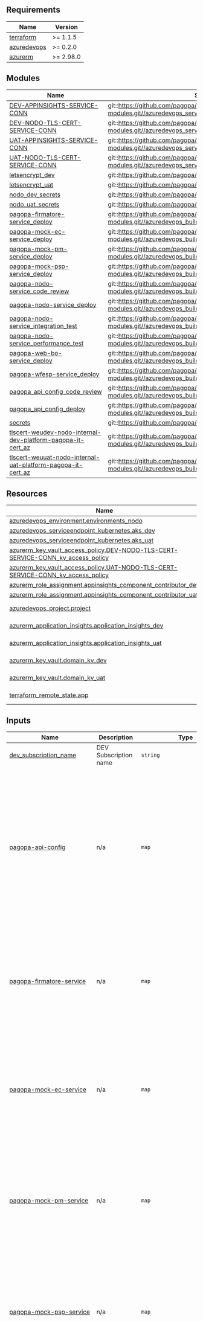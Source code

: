 <!-- markdownlint-disable -->
<!-- BEGINNING OF PRE-COMMIT-TERRAFORM DOCS HOOK -->
<!-- BEGINNING OF PRE-COMMIT-TERRAFORM DOCS HOOK -->
## Requirements

| Name | Version |
|------|---------|
| <a name="requirement_terraform"></a> [terraform](#requirement\_terraform) | >= 1.1.5 |
| <a name="requirement_azuredevops"></a> [azuredevops](#requirement\_azuredevops) | >= 0.2.0 |
| <a name="requirement_azurerm"></a> [azurerm](#requirement\_azurerm) | >= 2.98.0 |

## Modules

| Name | Source | Version |
|------|--------|---------|
| <a name="module_DEV-APPINSIGHTS-SERVICE-CONN"></a> [DEV-APPINSIGHTS-SERVICE-CONN](#module\_DEV-APPINSIGHTS-SERVICE-CONN) | git::https://github.com/pagopa/azuredevops-tf-modules.git//azuredevops_serviceendpoint_azurerm_limited | v2.6.5 |
| <a name="module_DEV-NODO-TLS-CERT-SERVICE-CONN"></a> [DEV-NODO-TLS-CERT-SERVICE-CONN](#module\_DEV-NODO-TLS-CERT-SERVICE-CONN) | git::https://github.com/pagopa/azuredevops-tf-modules.git//azuredevops_serviceendpoint_azurerm_limited | v2.6.5 |
| <a name="module_UAT-APPINSIGHTS-SERVICE-CONN"></a> [UAT-APPINSIGHTS-SERVICE-CONN](#module\_UAT-APPINSIGHTS-SERVICE-CONN) | git::https://github.com/pagopa/azuredevops-tf-modules.git//azuredevops_serviceendpoint_azurerm_limited | v2.6.5 |
| <a name="module_UAT-NODO-TLS-CERT-SERVICE-CONN"></a> [UAT-NODO-TLS-CERT-SERVICE-CONN](#module\_UAT-NODO-TLS-CERT-SERVICE-CONN) | git::https://github.com/pagopa/azuredevops-tf-modules.git//azuredevops_serviceendpoint_azurerm_limited | v2.6.5 |
| <a name="module_letsencrypt_dev"></a> [letsencrypt\_dev](#module\_letsencrypt\_dev) | git::https://github.com/pagopa/azurerm.git//letsencrypt_credential | v2.18.0 |
| <a name="module_letsencrypt_uat"></a> [letsencrypt\_uat](#module\_letsencrypt\_uat) | git::https://github.com/pagopa/azurerm.git//letsencrypt_credential | v2.18.0 |
| <a name="module_nodo_dev_secrets"></a> [nodo\_dev\_secrets](#module\_nodo\_dev\_secrets) | git::https://github.com/pagopa/azurerm.git//key_vault_secrets_query | v2.0.4 |
| <a name="module_nodo_uat_secrets"></a> [nodo\_uat\_secrets](#module\_nodo\_uat\_secrets) | git::https://github.com/pagopa/azurerm.git//key_vault_secrets_query | v2.0.4 |
| <a name="module_pagopa-firmatore-service_deploy"></a> [pagopa-firmatore-service\_deploy](#module\_pagopa-firmatore-service\_deploy) | git::https://github.com/pagopa/azuredevops-tf-modules.git//azuredevops_build_definition_deploy | v2.2.0 |
| <a name="module_pagopa-mock-ec-service_deploy"></a> [pagopa-mock-ec-service\_deploy](#module\_pagopa-mock-ec-service\_deploy) | git::https://github.com/pagopa/azuredevops-tf-modules.git//azuredevops_build_definition_deploy | v2.2.0 |
| <a name="module_pagopa-mock-pm-service_deploy"></a> [pagopa-mock-pm-service\_deploy](#module\_pagopa-mock-pm-service\_deploy) | git::https://github.com/pagopa/azuredevops-tf-modules.git//azuredevops_build_definition_deploy | v2.2.0 |
| <a name="module_pagopa-mock-psp-service_deploy"></a> [pagopa-mock-psp-service\_deploy](#module\_pagopa-mock-psp-service\_deploy) | git::https://github.com/pagopa/azuredevops-tf-modules.git//azuredevops_build_definition_deploy | v2.2.0 |
| <a name="module_pagopa-nodo-service_code_review"></a> [pagopa-nodo-service\_code\_review](#module\_pagopa-nodo-service\_code\_review) | git::https://github.com/pagopa/azuredevops-tf-modules.git//azuredevops_build_definition_code_review | add_ci_trigger_code_review |
| <a name="module_pagopa-nodo-service_deploy"></a> [pagopa-nodo-service\_deploy](#module\_pagopa-nodo-service\_deploy) | git::https://github.com/pagopa/azuredevops-tf-modules.git//azuredevops_build_definition_deploy | v2.2.0 |
| <a name="module_pagopa-nodo-service_integration_test"></a> [pagopa-nodo-service\_integration\_test](#module\_pagopa-nodo-service\_integration\_test) | git::https://github.com/pagopa/azuredevops-tf-modules.git//azuredevops_build_definition_generic | v2.6.3 |
| <a name="module_pagopa-nodo-service_performance_test"></a> [pagopa-nodo-service\_performance\_test](#module\_pagopa-nodo-service\_performance\_test) | git::https://github.com/pagopa/azuredevops-tf-modules.git//azuredevops_build_definition_generic | v2.6.3 |
| <a name="module_pagopa-web-bo-service_deploy"></a> [pagopa-web-bo-service\_deploy](#module\_pagopa-web-bo-service\_deploy) | git::https://github.com/pagopa/azuredevops-tf-modules.git//azuredevops_build_definition_deploy | v2.2.0 |
| <a name="module_pagopa-wfesp-service_deploy"></a> [pagopa-wfesp-service\_deploy](#module\_pagopa-wfesp-service\_deploy) | git::https://github.com/pagopa/azuredevops-tf-modules.git//azuredevops_build_definition_deploy | v2.2.0 |
| <a name="module_pagopa_api_config_code_review"></a> [pagopa\_api\_config\_code\_review](#module\_pagopa\_api\_config\_code\_review) | git::https://github.com/pagopa/azuredevops-tf-modules.git//azuredevops_build_definition_code_review | v2.2.0 |
| <a name="module_pagopa_api_config_deploy"></a> [pagopa\_api\_config\_deploy](#module\_pagopa\_api\_config\_deploy) | git::https://github.com/pagopa/azuredevops-tf-modules.git//azuredevops_build_definition_deploy | v2.2.0 |
| <a name="module_secrets"></a> [secrets](#module\_secrets) | git::https://github.com/pagopa/azurerm.git//key_vault_secrets_query | v2.0.4 |
| <a name="module_tlscert-weudev-nodo-internal-dev-platform-pagopa-it-cert_az"></a> [tlscert-weudev-nodo-internal-dev-platform-pagopa-it-cert\_az](#module\_tlscert-weudev-nodo-internal-dev-platform-pagopa-it-cert\_az) | git::https://github.com/pagopa/azuredevops-tf-modules.git//azuredevops_build_definition_tls_cert | v2.6.5 |
| <a name="module_tlscert-weuuat-nodo-internal-uat-platform-pagopa-it-cert_az"></a> [tlscert-weuuat-nodo-internal-uat-platform-pagopa-it-cert\_az](#module\_tlscert-weuuat-nodo-internal-uat-platform-pagopa-it-cert\_az) | git::https://github.com/pagopa/azuredevops-tf-modules.git//azuredevops_build_definition_tls_cert | v2.6.5 |

## Resources

| Name | Type |
|------|------|
| [azuredevops_environment.environments_nodo](https://registry.terraform.io/providers/microsoft/azuredevops/latest/docs/resources/environment) | resource |
| [azuredevops_serviceendpoint_kubernetes.aks_dev](https://registry.terraform.io/providers/microsoft/azuredevops/latest/docs/resources/serviceendpoint_kubernetes) | resource |
| [azuredevops_serviceendpoint_kubernetes.aks_uat](https://registry.terraform.io/providers/microsoft/azuredevops/latest/docs/resources/serviceendpoint_kubernetes) | resource |
| [azurerm_key_vault_access_policy.DEV-NODO-TLS-CERT-SERVICE-CONN_kv_access_policy](https://registry.terraform.io/providers/hashicorp/azurerm/latest/docs/resources/key_vault_access_policy) | resource |
| [azurerm_key_vault_access_policy.UAT-NODO-TLS-CERT-SERVICE-CONN_kv_access_policy](https://registry.terraform.io/providers/hashicorp/azurerm/latest/docs/resources/key_vault_access_policy) | resource |
| [azurerm_role_assignment.appinsights_component_contributor_dev](https://registry.terraform.io/providers/hashicorp/azurerm/latest/docs/resources/role_assignment) | resource |
| [azurerm_role_assignment.appinsights_component_contributor_uat](https://registry.terraform.io/providers/hashicorp/azurerm/latest/docs/resources/role_assignment) | resource |
| [azuredevops_project.project](https://registry.terraform.io/providers/microsoft/azuredevops/latest/docs/data-sources/project) | data source |
| [azurerm_application_insights.application_insights_dev](https://registry.terraform.io/providers/hashicorp/azurerm/latest/docs/data-sources/application_insights) | data source |
| [azurerm_application_insights.application_insights_uat](https://registry.terraform.io/providers/hashicorp/azurerm/latest/docs/data-sources/application_insights) | data source |
| [azurerm_key_vault.domain_kv_dev](https://registry.terraform.io/providers/hashicorp/azurerm/latest/docs/data-sources/key_vault) | data source |
| [azurerm_key_vault.domain_kv_uat](https://registry.terraform.io/providers/hashicorp/azurerm/latest/docs/data-sources/key_vault) | data source |
| [terraform_remote_state.app](https://registry.terraform.io/providers/hashicorp/terraform/latest/docs/data-sources/remote_state) | data source |

## Inputs

| Name | Description | Type | Default | Required |
|------|-------------|------|---------|:--------:|
| <a name="input_dev_subscription_name"></a> [dev\_subscription\_name](#input\_dev\_subscription\_name) | DEV Subscription name | `string` | n/a | yes |
| <a name="input_pagopa-api-config"></a> [pagopa-api-config](#input\_pagopa-api-config) | n/a | `map` | <pre>{<br>  "pipeline": {<br>    "enable_code_review": true,<br>    "enable_deploy": true,<br>    "sonarcloud": {<br>      "org": "pagopa",<br>      "project_key": "pagopa_pagopa-api-config-be",<br>      "project_name": "pagopa-api-config-be",<br>      "service_connection": "SONARCLOUD-SERVICE-CONN"<br>    }<br>  },<br>  "repository": {<br>    "branch_name": "refs/heads/main",<br>    "name": "pagopa-api-config",<br>    "organization": "pagopa",<br>    "pipelines_path": ".devops",<br>    "yml_prefix_name": "aks"<br>  }<br>}</pre> | no |
| <a name="input_pagopa-firmatore-service"></a> [pagopa-firmatore-service](#input\_pagopa-firmatore-service) | n/a | `map` | <pre>{<br>  "pipeline": {<br>    "enable_code_review": false,<br>    "enable_deploy": true<br>  },<br>  "repository": {<br>    "branch_name": "refs/heads/develop",<br>    "name": "pagopa-firmatore",<br>    "organization": "pagopa",<br>    "pipelines_path": ".devops",<br>    "yml_prefix_name": null<br>  }<br>}</pre> | no |
| <a name="input_pagopa-mock-ec-service"></a> [pagopa-mock-ec-service](#input\_pagopa-mock-ec-service) | n/a | `map` | <pre>{<br>  "pipeline": {<br>    "enable_code_review": false,<br>    "enable_deploy": true<br>  },<br>  "repository": {<br>    "branch_name": "refs/heads/develop",<br>    "name": "pagopa-mock-ec",<br>    "organization": "pagopa",<br>    "pipelines_path": ".devops",<br>    "yml_prefix_name": null<br>  }<br>}</pre> | no |
| <a name="input_pagopa-mock-pm-service"></a> [pagopa-mock-pm-service](#input\_pagopa-mock-pm-service) | n/a | `map` | <pre>{<br>  "pipeline": {<br>    "enable_code_review": false,<br>    "enable_deploy": true<br>  },<br>  "repository": {<br>    "branch_name": "refs/heads/develop",<br>    "name": "pagopa-nodo-dei-pagamenti-test-pm",<br>    "organization": "pagopa",<br>    "pipelines_path": ".devops",<br>    "yml_prefix_name": null<br>  }<br>}</pre> | no |
| <a name="input_pagopa-mock-psp-service"></a> [pagopa-mock-psp-service](#input\_pagopa-mock-psp-service) | n/a | `map` | <pre>{<br>  "pipeline": {<br>    "enable_code_review": false,<br>    "enable_deploy": true<br>  },<br>  "repository": {<br>    "branch_name": "refs/heads/develop",<br>    "name": "pagopa-mock-psp-service",<br>    "organization": "pagopa",<br>    "pipelines_path": ".devops",<br>    "yml_prefix_name": null<br>  }<br>}</pre> | no |
| <a name="input_pagopa-nodo-service"></a> [pagopa-nodo-service](#input\_pagopa-nodo-service) | n/a | `map` | <pre>{<br>  "pipeline": {<br>    "enable_code_review": true,<br>    "enable_deploy": true,<br>    "integration_test": {<br>      "enabled": true,<br>      "name": "integration-test-pipeline",<br>      "pipeline_yml_filename": "integration-test-pipelines.yml"<br>    },<br>    "performance_test": {<br>      "enabled": true,<br>      "name": "performance-test-pipeline",<br>      "pipeline_yml_filename": "performance-test-pipelines.yml"<br>    },<br>    "sonarcloud": {<br>      "org": "pagopa",<br>      "project_key": "pagopa_pagopa-nodo4-nodo-dei-pagamenti",<br>      "project_name": "pagopa-nodo4-nodo-dei-pagamenti",<br>      "service_connection": "SONARCLOUD-SERVICE-CONN"<br>    }<br>  },<br>  "repository": {<br>    "branch_name": "refs/heads/develop",<br>    "name": "pagopa-nodo4-nodo-dei-pagamenti",<br>    "organization": "pagopa",<br>    "pipelines_path": ".devops",<br>    "yml_prefix_name": null<br>  }<br>}</pre> | no |
| <a name="input_pagopa-web-bo-service"></a> [pagopa-web-bo-service](#input\_pagopa-web-bo-service) | n/a | `map` | <pre>{<br>  "pipeline": {<br>    "enable_code_review": false,<br>    "enable_deploy": true<br>  },<br>  "repository": {<br>    "branch_name": "refs/heads/develop",<br>    "name": "pagopa-web-bo",<br>    "organization": "pagopa",<br>    "pipelines_path": ".devops",<br>    "yml_prefix_name": null<br>  }<br>}</pre> | no |
| <a name="input_pagopa-wfesp-service"></a> [pagopa-wfesp-service](#input\_pagopa-wfesp-service) | n/a | `map` | <pre>{<br>  "pipeline": {<br>    "enable_code_review": false,<br>    "enable_deploy": true<br>  },<br>  "repository": {<br>    "branch_name": "refs/heads/develop",<br>    "name": "pagopa-wfesp-wfesp",<br>    "organization": "pagopa",<br>    "pipelines_path": ".devops",<br>    "yml_prefix_name": null<br>  }<br>}</pre> | no |
| <a name="input_pipeline_environments_extra"></a> [pipeline\_environments\_extra](#input\_pipeline\_environments\_extra) | List of environments pipeline to create | `list(any)` | <pre>[<br>  "IT",<br>  "PRF"<br>]</pre> | no |
| <a name="input_prod_subscription_name"></a> [prod\_subscription\_name](#input\_prod\_subscription\_name) | PROD Subscription name | `string` | n/a | yes |
| <a name="input_project_name"></a> [project\_name](#input\_project\_name) | Project name (e.g. pagoPA platform) | `string` | n/a | yes |
| <a name="input_terraform_remote_state_app"></a> [terraform\_remote\_state\_app](#input\_terraform\_remote\_state\_app) | n/a | <pre>object({<br>    resource_group_name  = string,<br>    storage_account_name = string,<br>    container_name       = string,<br>    key                  = string<br>  })</pre> | n/a | yes |
| <a name="input_tlscert-weudev-nodo-internal-dev-platform-pagopa-it"></a> [tlscert-weudev-nodo-internal-dev-platform-pagopa-it](#input\_tlscert-weudev-nodo-internal-dev-platform-pagopa-it) | n/a | `map` | <pre>{<br>  "pipeline": {<br>    "dns_record_name": "weudev.nodo.internal",<br>    "dns_zone_name": "dev.platform.pagopa.it",<br>    "dns_zone_resource_group": "pagopa-d-vnet-rg",<br>    "enable_tls_cert": true,<br>    "path": "TLS-Certificates\\DEV",<br>    "variables": {<br>      "CERT_NAME_EXPIRE_SECONDS": "2592000",<br>      "KEY_VAULT_NAME": "pagopa-d-nodo-kv"<br>    },<br>    "variables_secret": {}<br>  },<br>  "repository": {<br>    "branch_name": "refs/heads/master",<br>    "name": "le-azure-acme-tiny",<br>    "organization": "pagopa",<br>    "pipelines_path": "."<br>  }<br>}</pre> | no |
| <a name="input_tlscert-weuuat-nodo-internal-uat-platform-pagopa-it"></a> [tlscert-weuuat-nodo-internal-uat-platform-pagopa-it](#input\_tlscert-weuuat-nodo-internal-uat-platform-pagopa-it) | n/a | `map` | <pre>{<br>  "pipeline": {<br>    "dns_record_name": "weuuat.nodo.internal",<br>    "dns_zone_name": "uat.platform.pagopa.it",<br>    "dns_zone_resource_group": "pagopa-u-vnet-rg",<br>    "enable_tls_cert": true,<br>    "path": "TLS-Certificates\\UAT",<br>    "variables": {<br>      "CERT_NAME_EXPIRE_SECONDS": "2592000",<br>      "KEY_VAULT_NAME": "pagopa-u-nodo-kv"<br>    },<br>    "variables_secret": {}<br>  },<br>  "repository": {<br>    "branch_name": "refs/heads/master",<br>    "name": "le-azure-acme-tiny",<br>    "organization": "pagopa",<br>    "pipelines_path": "."<br>  }<br>}</pre> | no |
| <a name="input_uat_subscription_name"></a> [uat\_subscription\_name](#input\_uat\_subscription\_name) | UAT Subscription name | `string` | n/a | yes |

## Outputs

No outputs.
<!-- END OF PRE-COMMIT-TERRAFORM DOCS HOOK -->
